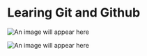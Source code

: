 # Learing Git and Github

![An image will appear here](https://myoctocat.com/assets/images/base-octocat.svg)

![An image will appear here](./images/dashoard.png)
